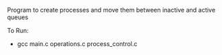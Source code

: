 Program to create processes and move them between inactive and active queues

To Run:
* gcc main.c operations.c process_control.c
